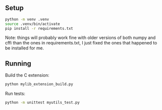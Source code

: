 ## Setup

```bash
python -m venv .venv
source .venv/bin/activate
pip install -r requirements.txt
```

Note: things will probably work fine with older versions of both numpy and cffi than the ones in requirements.txt, I just fixed the ones that happened to be installed for me.

## Running

Build the C extension:
```bash
python mylib_extension_build.py
```

Run tests:
```bash
python -m unittest myutils_test.py
```